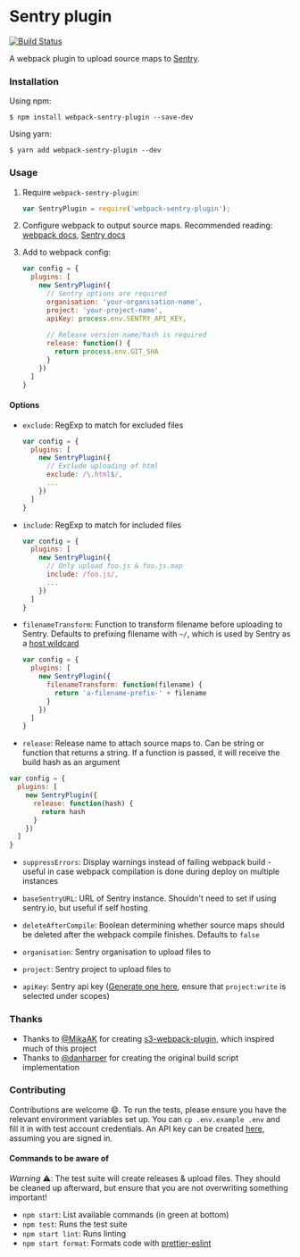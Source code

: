# Sentry plugin

[![Build Status](https://travis-ci.org/40thieves/webpack-sentry-plugin.svg?branch=master)](https://travis-ci.org/40thieves/webpack-sentry-plugin)

A webpack plugin to upload source maps to [Sentry](https://sentry.io/).

### Installation


Using npm:

```
$ npm install webpack-sentry-plugin --save-dev
```

Using yarn:

```
$ yarn add webpack-sentry-plugin --dev
```

### Usage

1. Require `webpack-sentry-plugin`:

   ```js
   var SentryPlugin = require('webpack-sentry-plugin');
   ```

2. Configure webpack to output source maps. Recommended reading: [webpack docs](https://webpack.js.org/configuration/devtool/), [Sentry docs](https://docs.sentry.io/clients/javascript/sourcemaps)

3. Add to webpack config:

   ```js
   var config = {
     plugins: [
       new SentryPlugin({
         // Sentry options are required
         organisation: 'your-organisation-name',
         project: 'your-project-name',
         apiKey: process.env.SENTRY_API_KEY,
         
         // Release version name/hash is required
         release: function() {
           return process.env.GIT_SHA
         }
       })
     ]
   }
   ```

#### Options

- `exclude`: RegExp to match for excluded files

  ```js
  var config = {
    plugins: [
      new SentryPlugin({
        // Exclude uploading of html
        exclude: /\.html$/,
        ...
      })
    ]
  }
  ```

- `include`: RegExp to match for included files

  ```js
  var config = {
    plugins: [
      new SentryPlugin({
        // Only upload foo.js & foo.js.map
        include: /foo.js/,
        ...
      })
    ]
  }
  ```

- `filenameTransform`: Function to transform filename before uploading to Sentry. Defaults to prefixing filename with `~/`, which is used by Sentry as a [host wildcard](https://docs.sentry.io/clients/javascript/sourcemaps/#assets-multiple-origins)

  ```js
  var config = {
    plugins: [
      new SentryPlugin({
        filenameTransform: function(filename) {
          return 'a-filename-prefix-' + filename
        }
      })
    ]
  }
  ```

- `release`: Release name to attach source maps to. Can be string or function that returns a string. If a function is passed, it will receive the build hash as an argument

```js
var config = {
  plugins: [
    new SentryPlugin({
      release: function(hash) {
        return hash
      }
    })
  ]
}
```

- `suppressErrors`: Display warnings instead of failing webpack build - useful in case webpack compilation is done during deploy on multiple instances

- `baseSentryURL`: URL of Sentry instance. Shouldn't need to set if using sentry.io, but useful if self hosting

- `deleteAfterCompile`: Boolean determining whether source maps should be deleted after the webpack compile finishes. Defaults to `false`

- `organisation`: Sentry organisation to upload files to

- `project`: Sentry project to upload files to

- `apiKey`: Sentry api key ([Generate one here](https://sentry.io/api/), ensure that `project:write` is selected under scopes)


### Thanks

- Thanks to [@MikaAK](https://github.com/MikaAK) for creating [s3-webpack-plugin](https://github.com/MikaAK/s3-plugin-webpack), which inspired much of this project
- Thanks to [@danharper](https://github.com/danharper) for creating the original build script implementation

### Contributing

Contributions are welcome 😄. To run the tests, please ensure you have the relevant environment variables set up. You can `cp .env.example .env` and fill it in with test account credentials. An API key can be created [here](https://sentry.io/api/), assuming you are signed in.

#### Commands to be aware of

*Warning* ⚠️: The test suite will create releases & upload files. They should be cleaned up afterward, but ensure that you are not overwriting something important!

- `npm start`: List available commands (in green at bottom)
- `npm test`: Runs the test suite
- `npm start lint`: Runs linting
- `npm start format`: Formats code with [prettier-eslint](https://github.com/prettier/prettier-eslint)
